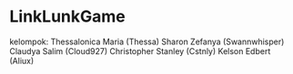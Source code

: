 # LinkLunkGame
kelompok:
Thessalonica Maria (Thessa)
Sharon Zefanya (Swannwhisper)
Claudya Salim (Cloud927)
Christopher Stanley (Cstnly)
Kelson Edbert (Aliux)
